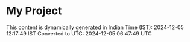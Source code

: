 # My Project

This content is dynamically generated in Indian Time (IST): 2024-12-05 12:17:49 IST
Converted to UTC: 2024-12-05 06:47:49 UTC
